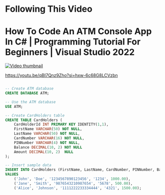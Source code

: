 # Following This Video 
# How To Code An ATM Console App In C# | Programming Tutorial For Beginners | Visual Studio 2022

[![Video thumbnail](https://img.youtube.com/vi/qBI7Qnz9Zho/maxresdefault.jpg)](https://www.youtube.com/watch?v=qBI7Qnz9Zho)

https://youtu.be/qBI7Qnz9Zho?si=hxw-6c68G8LCVzbn

```sql

-- Create ATM database
CREATE DATABASE ATM;

-- Use the ATM database
USE ATM;

-- Create CardHolders table
CREATE TABLE CardHolders (
    CardHolderId INT PRIMARY KEY IDENTITY(1,1),
    FirstName VARCHAR(50) NOT NULL,
    LastName VARCHAR(50) NOT NULL,
    CardNumber VARCHAR(16) NOT NULL,
    PINNumber VARCHAR(4) NOT NULL,
    Balance DECIMAL(10, 2) NOT NULL
    Amount DECIMAL(10, 2)  NULL
);

-- Insert sample data
INSERT INTO CardHolders (FirstName, LastName, CardNumber, PINNumber, Balance)
VALUES
    ('John', 'Doe', '1234567890123456', '1234', 1000.00),
    ('Jane', 'Smith', '9876543210987654', '5678', 500.00),
    ('Alice', 'Johnson', '1111222233334444', '4321', 1500.00);


```
